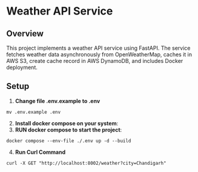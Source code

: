 # Weather API Service

## Overview

This project implements a weather API service using FastAPI. The service fetches weather data asynchronously from OpenWeatherMap, caches it in AWS S3, create cache record in AWS DynamoDB, and includes Docker deployment.

## Setup

1. **Change file .env.example to .env**
  
  ```
  mv .env.example .env
  ```
2. **Install docker compose on your system**:
3. **RUN docker compose to start the project**:

  ```
  docker compose --env-file ./.env up -d --build
  ```

4. **Run Curl Command**

```
curl -X GET "http://localhost:8002/weather?city=Chandigarh"
```